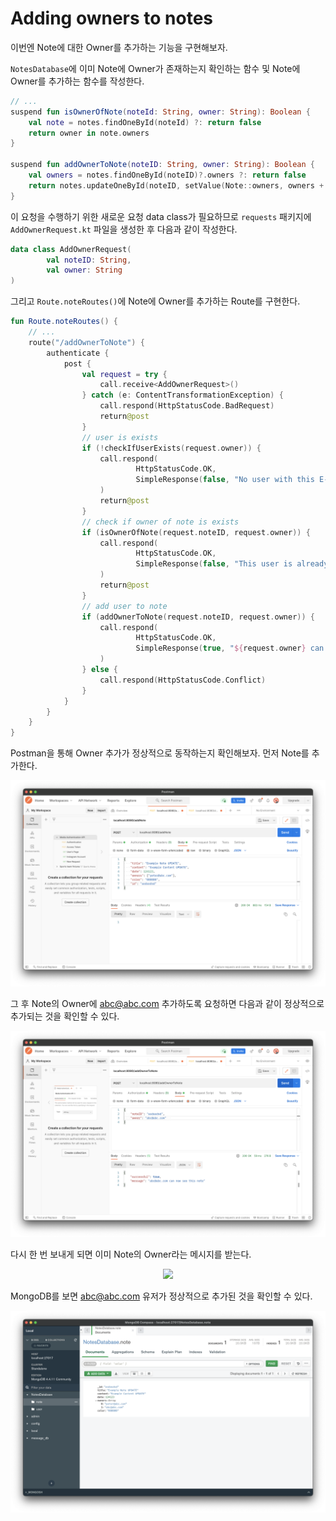 # Adding owners to notes

이번엔 Note에 대한 Owner를 추가하는 기능을 구현해보자.

`NotesDatabase`에 이미 Note에 Owner가 존재하는지 확인하는 함수 및 Note에 Owner를 추가하는 함수를 작성한다.

```kotlin
// ...
suspend fun isOwnerOfNote(noteId: String, owner: String): Boolean {
    val note = notes.findOneById(noteId) ?: return false
    return owner in note.owners
}

suspend fun addOwnerToNote(noteID: String, owner: String): Boolean {
    val owners = notes.findOneById(noteID)?.owners ?: return false
    return notes.updateOneById(noteID, setValue(Note::owners, owners + owner)).wasAcknowledged()
}
```

이 요청을 수행하기 위한 새로운 요청 data class가 필요하므로 `requests` 패키지에 `AddOwnerRequest.kt` 파일을 생성한 후 다음과 같이 작성한다.

```kotlin
data class AddOwnerRequest(
        val noteID: String,
        val owner: String
)
```

그리고 `Route.noteRoutes()`에 Note에 Owner를 추가하는 Route를 구현한다.

```kotlin
fun Route.noteRoutes() {
    // ...
    route("/addOwnerToNote") {
        authenticate {
            post {
                val request = try {
                    call.receive<AddOwnerRequest>()
                } catch (e: ContentTransformationException) {
                    call.respond(HttpStatusCode.BadRequest)
                    return@post
                }
                // user is exists
                if (!checkIfUserExists(request.owner)) {
                    call.respond(
                            HttpStatusCode.OK,
                            SimpleResponse(false, "No user with this E-Mail exists")
                    )
                    return@post
                }
                // check if owner of note is exists
                if (isOwnerOfNote(request.noteID, request.owner)) {
                    call.respond(
                            HttpStatusCode.OK,
                            SimpleResponse(false, "This user is already an owner of this note")
                    )
                    return@post
                }
                // add user to note
                if (addOwnerToNote(request.noteID, request.owner)) {
                    call.respond(
                            HttpStatusCode.OK,
                            SimpleResponse(true, "${request.owner} can now see this note")
                    )
                } else {
                    call.respond(HttpStatusCode.Conflict)
                }
            }
        }
    }
}
```

Postman을 통해 Owner 추가가 정상적으로 동작하는지 확인해보자. 먼저 Note를 추가한다.

<div align="center">
<img src="img/add_note.png">
</div>

그 후 Note의 Owner에 abc@abc.com 추가하도록 요청하면 다음과 같이 정상적으로 추가되는 것을 확인할 수 있다.

<div align="center">
<img src="img/add_owner.png">
</div>

다시 한 번 보내게 되면 이미 Note의 Owner라는 메시지를 받는다.

<div align="center">
<img src="img/alredy_registered_owner.png">
</div>

MongoDB를 보면 abc@abc.com 유저가 정상적으로 추가된 것을 확인할 수 있다.

<div align="center">
<img src="img/mongodb.png">
</div>